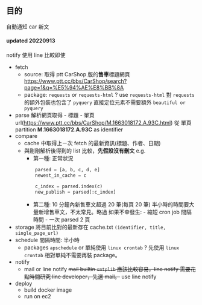 ## 目的
自動通知 car 新文

#### updated 20220913
notify 使用 line 比較即使

- fetch
    - source: 
        取得 ptt CarShop 版的**售車**標題網頁
        https://www.ptt.cc/bbs/CarShop/search?page=1&q=%E5%94%AE%E8%BB%8A
    - package:
        `requests` or `requests-html` ?
        use `requests-html` 對 `requests` 的額外包裝也包含了 `pyquery`
        直接定位元素不需要額外 `beautiful or pyquery`
- parse
    解析網頁取得
        - 標題
        - 單頁 url(https://www.ptt.cc/bbs/CarShop/M.1663018172.A.93C.html)
            從 單頁 partition **M.1663018172.A.93C** as identifier
- compare
    - cache 中取得上ㄧ次 fetch 的最新資訊(標題、作者、日期)
    - 與剛剛解析後得到的 list 比較，**先假設沒有刪文**
        e.g.
        - 第一種: 正常狀況
        ```python
            parsed = [a, b, c, d, e]
            newest_in_cache = c

            c_index = parsed.index(c)
            new_publish = parsed[:c_index]
        ```
        - 第二種: 10 分鐘內新售車文超過 20 筆(每頁 20 筆)
            半小時的時間要大量新增售車文，不太常見。略過
            如果不幸發生:
                 - 縮短 cron job 間隔時間
                 - 一次 parsed 2 頁
- storage
    將目前比對的最新存在 cache.txt
    `(identifier, title, single_page_url)`
- schedule
    間隔時間: 半小時
    - packages
        `apschedule` or 單純使用 `linux crontab` ?
        先使用 `linux crontab` 相對單純不需要再裝 package。
- notify
    - mail or line notify
        ~~mail builtin `smtplib` 應該比較容易，line notify 需要花點時間研究 line developer，先選 mail。~~
        use line notify
- deploy
    - build docker image
    - run on ec2 
